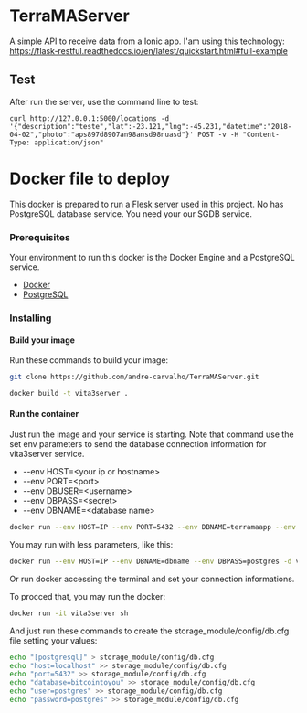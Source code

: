 # TerraMAServer
A simple API to receive data from a Ionic app.
I'am using this technology: https://flask-restful.readthedocs.io/en/latest/quickstart.html#full-example

## Test

After run the server, use the command line to test:
```
curl http://127.0.0.1:5000/locations -d '{"description":"teste","lat":-23.121,"lng":-45.231,"datetime":"2018-04-02","photo":"aps897d8907an98ansd98nuasd"}' POST -v -H "Content-Type: application/json"
```

# Docker file to deploy

This docker is prepared to run a Flesk server used in this project. No has PostgreSQL database service. You need your our SGDB service.

### Prerequisites

Your environment to run this docker is the Docker Engine and a PostgreSQL service.

- [Docker](https://docs.docker.com/install/)
- [PostgreSQL](https://www.postgresql.org/)

### Installing

#### Build your image

Run these commands to build your image:

```sh
git clone https://github.com/andre-carvalho/TerraMAServer.git

docker build -t vita3server .
```

#### Run the container

Just run the image and your service is starting. Note that command use the set env parameters to send the database connection information for vita3server service.

* --env HOST=&lt;your ip or hostname&gt;
* --env PORT=&lt;port&gt;
* --env DBUSER=&lt;username&gt;
* --env DBPASS=&lt;secret&gt;
* --env DBNAME=&lt;database name&gt;

```sh
docker run --env HOST=IP --env PORT=5432 --env DBNAME=terramaapp --env DBUSER=postgres --env DBPASS=postgres -d vita3server
```

You may run with less parameters, like this:

```sh
docker run --env HOST=IP --env DBNAME=dbname --env DBPASS=postgres -d vita3server
```

Or run docker accessing the terminal and set your connection informations.

To procced that, you may run the docker:

```sh
docker run -it vita3server sh
```
And just run these commands to create the storage_module/config/db.cfg file setting your values:
```sh
echo "[postgresql]" > storage_module/config/db.cfg
echo "host=localhost" >> storage_module/config/db.cfg
echo "port=5432" >> storage_module/config/db.cfg
echo "database=bitcointoyou" >> storage_module/config/db.cfg
echo "user=postgres" >> storage_module/config/db.cfg
echo "password=postgres" >> storage_module/config/db.cfg
```
